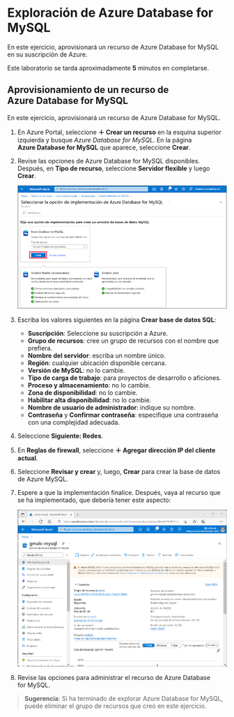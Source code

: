 # Exploración de Azure Database for MySQL

En este ejercicio, aprovisionará un recurso de Azure Database for MySQL en su suscripción de Azure.

Este laboratorio se tarda aproximadamente **5** minutos en completarse.

## Aprovisionamiento de un recurso de Azure Database for MySQL

En este ejercicio, aprovisionará un recurso de Azure Database for MySQL.

1. En Azure Portal, seleccione **&#65291; Crear un recurso** en la esquina superior izquierda y busque *Azure Database for MySQL*. En la página **Azure Database for MySQL** que aparece, seleccione **Crear**.

1. Revise las opciones de Azure Database for MySQL disponibles. Después, en **Tipo de recurso**, seleccione **Servidor flexible** y luego **Crear**.

    ![Captura de pantalla de las opciones de implementación para Azure Database for MySQL](images/mysql-options.png)

1. Escriba los valores siguientes en la página **Crear base de datos SQL**:
    - **Suscripción**: Seleccione su suscripción a Azure.
    - **Grupo de recursos**: cree un grupo de recursos con el nombre que prefiera.
    - **Nombre del servidor**: escriba un nombre único.
    - **Región**: cualquier ubicación disponible cercana.
    - **Versión de MySQL**: no lo cambie.
    - **Tipo de carga de trabajo**: para proyectos de desarrollo o aficiones.
    - **Proceso y almacenamiento**: no lo cambie.
    - **Zona de disponibilidad**: no lo cambie.
    - **Habilitar alta disponibilidad**: no lo cambie.
    - **Nombre de usuario de administrador**: indique su nombre.
    - **Contraseña** y **Confirmar contraseña**: especifique una contraseña con una complejidad adecuada.

1. Seleccione **Siguiente: Redes**.

1. En **Reglas de firewall**, seleccione **&#65291; Agregar dirección IP del cliente actual**.

1. Seleccione **Revisar y crear** y, luego, **Crear** para crear la base de datos de Azure MySQL.

1. Espere a que la implementación finalice. Después, vaya al recurso que se ha implementado, que debería tener este aspecto:

    ![Captura de pantalla de Azure Portal en la que se muestra la página Azure Database for MySQL.](images/mysql-portal.png)

1. Revise las opciones para administrar el recurso de Azure Database for MySQL.

> **Sugerencia**: Si ha terminado de explorar Azure Database for MySQL, puede eliminar el grupo de recursos que creó en este ejercicio.
